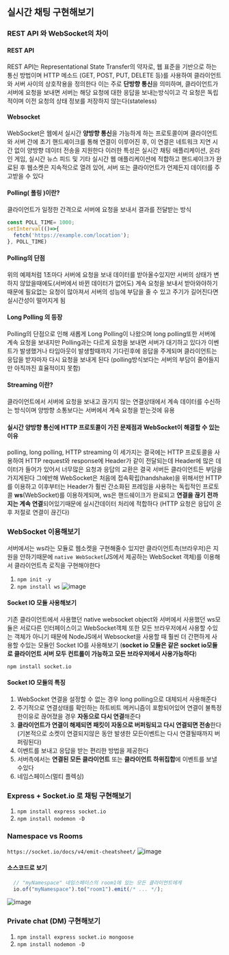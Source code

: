 ## 실시간 채팅 구현해보기

### REST API 와 WebSocket의 차이
#### REST API
REST API는 Representational State Transfer의 약자로, 웹 표준을 기반으로 하는 통신 방법이며 HTTP 메소드 (GET, POST, PUT, DELETE 등)를 사용하여 클라이언트와 서버 사이의 상호작용을 정의한다 이는 주로 **단방향 통신**을 의미하며, 클라이언트가 서버에 요청을 보내면 서버는 해당 요청에 대한 응답을 보내는방식이고 각 요청은 독립적이며 이전 요청의 상태 정보를 저장하지 않는다(stateless)
#### Websocket
WebSocket은 웹에서 실시간 **양방향 통신**을 가능하게 하는 프로토콜이며 클라이언트와 서버 간에 초기 핸드셰이크를 통해 연결이 이루어진 후, 이 연결은 네트워크 지연 시간 없이 양방향 데이터 전송을 지원한다 이러한 특성은 실시간 채팅 애플리케이션, 온라인 게임, 실시간 뉴스 피드 및 기타 실시간 웹 애플리케이션에 적합하고 핸드셰이크가 완료된 후 웹소켓은 지속적으로 열려 있어, 서버 또는 클라이언트가 언제든지 데이터를 주고받을 수 있다

#### Polling( 폴링 )이란?
클라이언트가 일정한 간격으로 서버에 요청을 보내서 결과를 전달받는 방식
```javascript
const POLL_TIME= 1000;
setInterval(()=>{
  fetch('https://example.com/location');
}, POLL_TIME)
```
#### Polling의 단점
위의 예제처럼 1초마다 서버에 요청을 보내 데이터를 받아올수있지만 서버의 상태가 변하지 않았을때에도(서버에서 바뀐 데이터가 없어도) 계속 요청을 보내서 받아와야하기때문에 필요없는 요청이 많아져서 서버의 성능에 부담을 줄 수 있고 주기가 길어진다면 실시간성이 떨어지게 됨

#### Long Polling 의 등장
Polling의 단점으로 인해 새롭게 Long Polling이 나왔으며 long polling또한 서버에 계속 요청을 보내지만 Polling과는 다르게 요청을 보내면 서버가 대기하고 있다가 이벤트가 발생했거나 타임아웃이 발생할때까지 기다린후에 응답을 주게되며 클라이언트는 응답을 받자마자 다시 요청을 보내게 된다 (polling방식보다는 서버의 부담이 줄어들지만 아직까진 효율적이지 못함)

#### Streaming 이란?
클라이언트에서 서버에 요청을 보내고 끊기지 않는 연결상태에서 계속 데이터를 수신하는 방식이며 양방향 소통보다는 서버에서 계속 요청을 받는것에 유용

#### 실시간 양방향 통신에 HTTP 프로토콜이 가진 문제점과 WebSocket이 해결할 수 있는 이유
polling, long polling, HTTP streaming 이 세가지는 결국에는 HTTP 프로토콜을 사용하여 HTTP request와 response에 Header가 같이 전달되는데 Header에 많은 데이터가 들어가 있어서 너무많은 요청과 응답의 교환은 결국 서버든 클라이언트든 부담을 가지게된다 그에반해 WebSocket은 처음에 접속확립(handshake)을 위해서만 HTTP를 이용하고 이후부터는 Header가 훨씬 간소화된 프레임을 사용하는 독립적인 프로토콜 **ws**(WebSocket)를 이용하게되며, ws은 핸드쉐이크가 완료되고 **연결을 끊기 전까지는 계속 연결**되어있기때문에 실시간데이터 처리에 적합하다 (HTTP 요청은 응답이 온후 저절로 연결이 끊긴다)

### WebSocket 이용해보기
서버에서는 ws라는 모듈로 웹소켓을 구현해줄수 있지만 클라이언트측(브라우저)은 지원을 안하기때문에 `native WebSocket`(JS에서 제공하는 WebSocket 객체)를 이용해서 클라이언트측 로직을 구현해야한다
1. `npm init -y`
2. `npm install ws`
![image](https://github.com/foriinrangelen/Real-time-chat/assets/123726292/22db6a5b-9613-462b-9647-e0b567a66763)

#### Socket IO 모듈 사용해보기
기존 클라이언트에서 사용했던 native websocket object와 서버에서 사용했던 ws모듈은 서로다른 인터페이스이고 WebSocket객체 또한 모든 브라우저에서 사용할 수있는 객체가 아니기 때문에 NodeJS에서 Websocket을 사용할 때 훨씬 더 간편하게 사용할 수있는 모듈인 Socket IO를 사용해보기 (**socket io 모듈은 같은 socket io모듈로 클라이언트 서버 모두 컨트롤이 가능하고 모든 브라우저에서 사용가능하다**)

`npm install socket.io`

#### Socket IO 모듈의 특징
1. WebSocket 연결을 설정할 수 없는 경우 long polling으로 대체되서 사용해준다
2. 주기적으로 연결상태를 확인하는 하트비트 메커니즘이 포함되어있어 연결이 불특정한이유로 끊어졌을 경우 **자동으로 다시 연결**해준다
3. **클라이언트가 연결이 해제되면 패킷이 자동으로 버퍼링되고 다시 연결되면 전송**한다(기본적으로 소켓이 연결되지않은 동안 발생한 모든이벤트는 다시 연결될때까지 버퍼링된다)
4. 이벤트를 보내고 응답을 받는 편리한 방법을 제공한다
5. 서버측에서는 **연결된 모든 클라이언트** 또는 **클라이언트 하위집합**에 이벤트를 보낼 수있다
6. 네임스페이스(멀티 플렉싱)

### Express + Socket.io 로 채팅 구현해보기
1. `npm install express socket.io`
2. `npm install nodemon -D`

### Namespace vs Rooms
`https://socket.io/docs/v4/emit-cheatsheet/`
![image](https://github.com/foriinrangelen/WebSocket-App/assets/123726292/39be7f0b-6188-41ec-8cee-1e122b179dd9)

#### 소스코드로 보기
```javascript
  // "myNamespace" 네임스페이스의 room1에 있는 모든 클라이언트에게
  io.of("myNamespace").to("room1").emit(/* ... */);
```
![image](https://github.com/foriinrangelen/WebSocket-App/assets/123726292/71c2ef58-d0d7-4381-ae93-a028c685e70f)

### Private chat (DM) 구현해보기
1. `npm install express socket.io mongoose`
2. `npm install nodemon -D`

